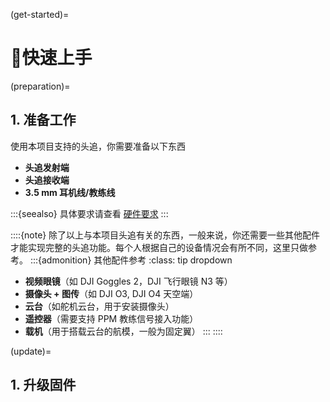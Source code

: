 (get-started)=
# 🚀快速上手

(preparation)=
## 1. 准备工作

使用本项目支持的头追，你需要准备以下东西
- **头追发射端**
- **头追接收端**
- **3.5 mm 耳机线/教练线**

:::{seealso}
具体要求请查看 [硬件要求](hardware-required)
:::

::::{note}
除了以上与本项目头追有关的东西，一般来说，你还需要一些其他配件才能实现完整的头追功能。每个人根据自己的设备情况会有所不同，这里只做参考。 
:::{admonition} 其他配件参考
:class: tip dropdown
- **视频眼镜**（如 DJI Goggles 2，DJI 飞行眼镜 N3 等）
- **摄像头 + 图传**（如 DJI O3, DJI O4 天空端）
- **云台**（如舵机云台，用于安装摄像头）
- **遥控器**（需要支持 PPM 教练信号接入功能）
- **载机**（用于搭载云台的航模，一般为固定翼）
:::
::::

(update)=
## 1. 升级固件

